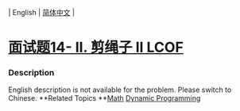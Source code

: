 | English | [简体中文](README.md) |

# [面试题14- II. 剪绳子 II LCOF](https://leetcode-cn.com/problems/jian-sheng-zi-ii-lcof)
 ### Description
English description is not available for the problem. Please switch to Chinese.
**Related Topics	**[Math](https://leetcode-cn.com/tag/math) [Dynamic Programming](https://leetcode-cn.com/tag/dynamic-programming) 